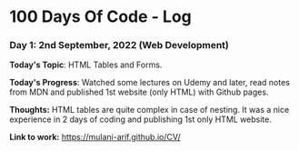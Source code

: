 # 100 Days Of Code - Log

### Day 1: 2nd September, 2022 (Web Development)

**Today's Topic**: HTML Tables and Forms.

**Today's Progress**: Watched some lectures on Udemy and later, read notes from MDN and published 1st website (only HTML) with Github pages.

**Thoughts:** HTML tables are quite complex in case of nesting. It was a nice experience in 2 days of coding and publishing 1st only HTML website.

**Link to work:** https://mulani-arif.github.io/CV/
